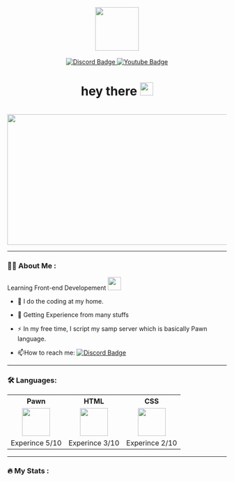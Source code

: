 <div id="header" align="center">
  <img src="https://cdn.discordapp.com/attachments/1036661975180124170/1048537715857174548/rag_symbol.png" width="100"/>
</div>

<br>

<div id="badges" align="center">
  <a href="(https://discordapp.com/users/638079978789011466)" target="-blank">
    <img src="https://img.shields.io/badge/Discord-7289da?logo=Discord&logoColor=white&style=for-the-badge" alt="Discord Badge"/>
  </a>
  <a href="https://www.youtube.com/@ragnarok2056" target="-blank">
    <img src="https://img.shields.io/badge/YouTube-red?style=for-the-badge&logo=youtube&logoColor=white" alt="Youtube Badge"/>
  </a>
</div>

<div id="viewer-count" align="center">
  <img src="https://komarev.com/ghpvc/?username=XavRagnarok&style=plastic&color=red" alt=""/>
<h1>
  hey there
  <img src="https://media.giphy.com/media/hvRJCLFzcasrR4ia7z/giphy.gif" width="30px"/>
</h1>
</div>
<br>
  
<div align="center">
  <img src="https://media.giphy.com/media/cNfIqjpCY1zqfaLmd8/giphy.gif" width="600" height="300"/>
</div>

---

### :man_technologist: About Me :


Learning Front-end Developement <img src="https://media.giphy.com/media/WUlplcMpOCEmTGBtBW/giphy.gif" width="30">

- :telescope: I do the coding at my home.

- :seedling: Getting Experience from many stuffs

- :zap: In my free time, I script my samp server which is basically Pawn language.

- :mailbox:How to reach me: [![Discord Badge](https://img.shields.io/badge/Discord-7289da?logo=Discord&logoColor=white&)](https://discordapp.com/users/638079978789011466)

---

### :hammer_and_wrench: Languages:

<table>
  <tr>
    <th>Pawn</th>
    <th>HTML</th>
    <th>CSS</th>
  </tr>
  <tr>
    <td><center><img height="64em" src="https://img.icons8.com/emoji/512/chess-pawn.png"/></center></td>
    <td><center><img height="64em" src="https://img.icons8.com/color/512/html-5.png"/></td>
    <td><center><img height="64em" src="https://img.icons8.com/color/2x/css3.png"/></center></td>
  </tr>
  <tr>
    <td>Experince 5/10</td>
    <td>Experince 3/10</td>
    <td>Experince 2/10</td>
  </tr>
</table>

---

### :fire: My Stats :
<!---
XavRagnarok/XavRagnarok is a ✨ special ✨ repository because its `README.md` (this file) appears on your GitHub profile.
You can click the Preview link to take a look at your changes.
--->
